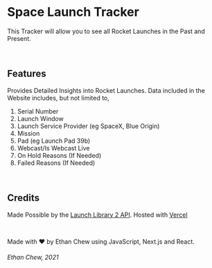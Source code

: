 # Space Launch Tracker
This Tracker will allow you to see all Rocket Launches in the Past and Present. 

<br />

## Features
Provides Detailed Insights into Rocket Launches.
Data included in the Website includes, but not limited to,
1. Serial Number
2. Launch Window
3. Launch Service Provider (eg SpaceX, Blue Origin)
4. Mission
5. Pad (eg Launch Pad 39b)
6. Webcast/Is Webcast Live
7. On Hold Reasons (If Needed)
8. Failed Reasons (If Needed)

<br />

## Credits
Made Possible by the [Launch Library 2 API](https://thespacedevs.com/llapi). Hosted with [Vercel](https://vercel.com)

<br />

Made with ❤️ by Ethan Chew using JavaScript, Next.js and React.

###### Ethan Chew, 2021
